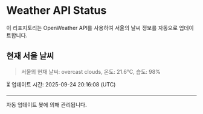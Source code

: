
# Weather API Status

이 리포지토리는 OpenWeather API를 사용하여 서울의 날씨 정보를 자동으로 업데이트합니다.

## 현재 서울 날씨
> 서울의 현재 날씨: overcast clouds, 온도: 21.6°C, 습도: 98%

⏳ 업데이트 시간: 2025-09-24 20:16:08 (UTC)

---
자동 업데이트 봇에 의해 관리됩니다.
